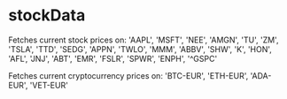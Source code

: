 # stockData
Fetches current stock prices on: 'AAPL', 'MSFT', 'NEE', 'AMGN', 'TU', 'ZM', 'TSLA', 'TTD', 'SEDG', 'APPN', 'TWLO', 'MMM', 'ABBV', 'SHW', 'K', 'HON', 'AFL', 'JNJ', 'ABT', 'EMR', 'FSLR', 'SPWR', 'ENPH', '^GSPC'

Fetches current cryptocurrency prices on: 'BTC-EUR', 'ETH-EUR', 'ADA-EUR', 'VET-EUR'
